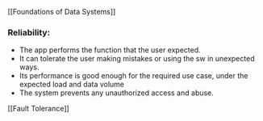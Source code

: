[[Foundations of Data Systems]]

### Reliability: 

- The app performs the function that the user expected. 
- It can tolerate the user making mistakes or using the sw in unexpected ways. 
- Its performance is good enough for the required use case, under the expected load and data volume
- The system prevents any unauthorized access and abuse. 

[[Fault Tolerance]]



